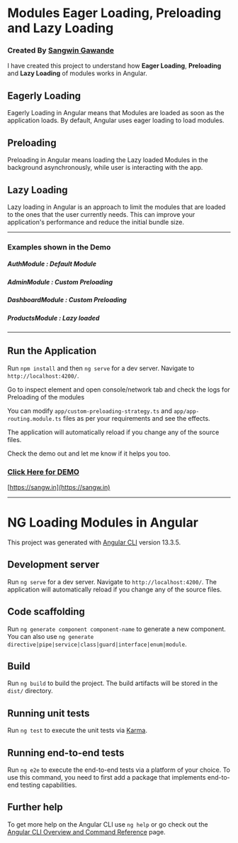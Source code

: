 # Modules Eager Loading, Preloading and Lazy Loading
### Created By [Sangwin Gawande](https://sangw.in)


I have created this project to understand how **Eager Loading**, **Preloading** and **Lazy Loading** of modules works in Angular.

## Eagerly Loading

Eagerly Loading in Angular means that Modules are loaded as soon as the application loads. By default, Angular uses eager loading to load modules.

## Preloading

Preloading in Angular means loading the Lazy loaded Modules in the background asynchronously, while user is interacting with the app.

## Lazy Loading

Lazy loading in Angular is an approach to limit the modules that are loaded to the ones that the user currently needs. This can improve your application's performance and reduce the initial bundle size.


-------

### Examples shown in the Demo 

##### AuthModule : Default Module

##### AdminModule : Custom Preloading

##### DashboardModule : Custom Preloading

##### ProductsModule : Lazy loaded

-------
## Run the Application


Run `npm install` and then `ng serve` for a dev server. 
Navigate to `http://localhost:4200/`. 

Go to inspect element and open console/network tab and check the logs for Preloading of the modules

You can modify `app/custom-preloading-strategy.ts` and `app/app-routing.module.ts` files as per your requirements and see the effects.

The application will automatically reload if you change any of the source files.

Check the demo out and let me know if it helps you too.

### [Click Here for DEMO](https://blog.sangw.in/ng-preloading-modules/)


[https://sangw.in](https://sangw.in)

-------

# NG Loading Modules in Angular

This project was generated with [Angular CLI](https://github.com/angular/angular-cli) version 13.3.5.

## Development server

Run `ng serve` for a dev server. Navigate to `http://localhost:4200/`. The application will automatically reload if you change any of the source files.

## Code scaffolding

Run `ng generate component component-name` to generate a new component. You can also use `ng generate directive|pipe|service|class|guard|interface|enum|module`.

## Build

Run `ng build` to build the project. The build artifacts will be stored in the `dist/` directory.

## Running unit tests

Run `ng test` to execute the unit tests via [Karma](https://karma-runner.github.io).

## Running end-to-end tests

Run `ng e2e` to execute the end-to-end tests via a platform of your choice. To use this command, you need to first add a package that implements end-to-end testing capabilities.

## Further help

To get more help on the Angular CLI use `ng help` or go check out the [Angular CLI Overview and Command Reference](https://angular.io/cli) page.
